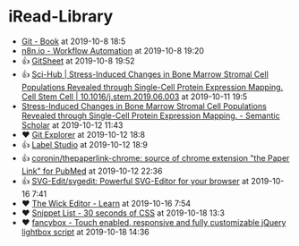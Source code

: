 # iRead-Library

 - [Git - Book](https://git-scm.com/book/en/v2) at 2019-10-8 18:5
 - [n8n.io - Workflow Automation](https://n8n.io/) at 2019-10-8 19:20
 - :+1: [GitSheet](https://gitsheet.wtf/) at 2019-10-8 19:52
 - :+1: [Sci-Hub | Stress-Induced Changes in Bone Marrow Stromal Cell Populations Revealed through Single-Cell Protein Expression Mapping. Cell Stem Cell | 10.1016/j.stem.2019.06.003](https://sci-hub.se/https%3A%2F%2Fwww.sciencedirect.com%2Fscience%2Farticle%2Fabs%2Fpii%2FS193459091930267X%3Fvia%253Dihub) at 2019-10-11 19:5
 - [Stress-Induced Changes in Bone Marrow Stromal Cell Populations Revealed through Single-Cell Protein Expression Mapping. - Semantic Scholar](https://www.semanticscholar.org/paper/Stress-Induced-Changes-in-Bone-Marrow-Stromal-Cell-Severe-Karabacak/93a470fba8ba57c077bc4ba29d9e33629dab8c5d) at 2019-10-12 11:43
 - :heart: [Git Explorer](https://gitexplorer.com/) at 2019-10-12 18:8
 - :+1: [Label Studio](https://labelstud.io/) at 2019-10-12 18:9
 - :+1: [coronin/thepaperlink-chrome: source of chrome extension "the Paper Link" for PubMed](https://github.com/coronin/thepaperlink-chrome) at 2019-10-12 22:36
 - :+1: [SVG-Edit/svgedit: Powerful SVG-Editor for your browser](https://github.com/SVG-Edit/svgedit) at 2019-10-16 7:41
 - :heart: [The Wick Editor - Learn](https://www.wickeditor.com/index.html#/learn/) at 2019-10-16 7:54
 - :heart: [Snippet List - 30 seconds of CSS](https://css.30secondsofcode.org/) at 2019-10-18 13:3
 - :heart: [fancybox - Touch enabled, responsive and fully customizable jQuery lightbox script](http://fancyapps.com/fancybox/3/) at 2019-10-18 14:36